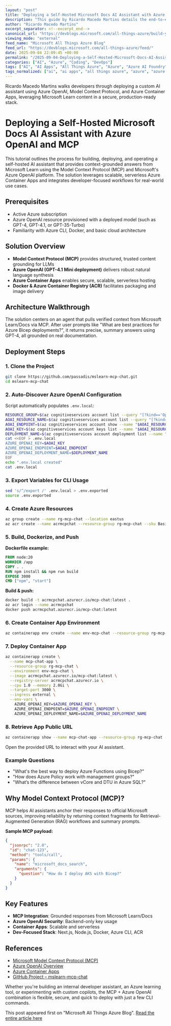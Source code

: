 ```yaml
---
layout: "post"
title: "Deploying a Self-Hosted Microsoft Docs AI Assistant with Azure OpenAI and MCP"
description: "This guide by Ricardo Macedo Martins details the end-to-end process for deploying a self-hosted AI assistant built on Microsoft technologies. You'll learn to combine Azure OpenAI, Azure Container Apps, and the Model Context Protocol (MCP) to create a secure developer tool that provides grounded answers from Microsoft Learn documents, using scalable cloud infrastructure and DevOps-friendly workflows."
author: "Ricardo Macedo Martins"
excerpt_separator: <!--excerpt_end-->
canonical_url: "https://devblogs.microsoft.com/all-things-azure/build-your-own-microsoft-docs-ai-assistant-with-azure-container-apps-and-azure-openai/"
viewing_mode: "external"
feed_name: "Microsoft All Things Azure Blog"
feed_url: "https://devblogs.microsoft.com/all-things-azure/feed/"
date: 2025-09-04 22:09:45 +00:00
permalink: "/2025-09-04-Deploying-a-Self-Hosted-Microsoft-Docs-AI-Assistant-with-Azure-OpenAI-and-MCP.html"
categories: ["AI", "Azure", "Coding", "DevOps"]
tags: ["AI", "AI Apps", "All Things Azure", "Azure", "Azure AI Foundry", "Azure CLI", "Azure Container Apps", "Azure Container Registry", "Azure OpenAI Service", "Cloud Architecture", "Coding", "Developer Tools", "DevOps", "Docker", "GPT 35 Turbo", "GPT 4", "GPT 4.1", "MCP", "Microsoft Learn", "Mslearn Mcp Chat", "News", "Next.js", "Node.js", "RAG Pipeline", "Secure Deployment", "Serverless Hosting"]
tags_normalized: ["ai", "ai apps", "all things azure", "azure", "azure ai foundry", "azure cli", "azure container apps", "azure container registry", "azure openai service", "cloud architecture", "coding", "developer tools", "devops", "docker", "gpt 35 turbo", "gpt 4", "gpt 4dot1", "mcp", "microsoft learn", "mslearn mcp chat", "news", "nextdotjs", "nodedotjs", "rag pipeline", "secure deployment", "serverless hosting"]
---
```


Ricardo Macedo Martins walks developers through deploying a custom AI assistant using Azure OpenAI, Model Context Protocol, and Azure Container Apps, leveraging Microsoft Learn content in a secure, production-ready stack.<!--excerpt_end-->

# Deploying a Self-Hosted Microsoft Docs AI Assistant with Azure OpenAI and MCP

This tutorial outlines the process for building, deploying, and operating a self-hosted AI assistant that provides context-grounded answers from Microsoft Learn using the Model Context Protocol (MCP) and Microsoft's Azure OpenAI platform. The solution leverages scalable, serverless Azure Container Apps and integrates developer-focused workflows for real-world use cases.

## Prerequisites

- Active Azure subscription
- Azure OpenAI resource provisioned with a deployed model (such as GPT-4, GPT-4.1, or GPT-35-Turbo)
- Familiarity with Azure CLI, Docker, and basic cloud architecture

## Solution Overview

- **Model Context Protocol (MCP)** provides structured, trusted content grounding for LLMs
- **Azure OpenAI (GPT-4.1 Mini deployment)** delivers robust natural language synthesis
- **Azure Container Apps** enables secure, scalable, serverless hosting
- **Docker & Azure Container Registry (ACR)** facilitates packaging and image delivery

## Architecture Walkthrough

The solution centers on an agent that pulls verified context from Microsoft Learn/Docs via MCP. After user prompts like "What are best practices for Azure Bicep deployments?", it returns precise, summary answers using GPT-4, all grounded on real documentation.

## Deployment Steps

### 1. Clone the Project

```bash
git clone https://github.com/passadis/mslearn-mcp-chat.git
cd mslearn-mcp-chat
```

### 2. Auto-Discover Azure OpenAI Configuration

Script automatically populates `.env.local`:

```bash
RESOURCE_GROUP=$(az cognitiveservices account list --query "[?kind=='OpenAI'].resourceGroup" -o tsv | head -n1)
AOAI_RESOURCE_NAME=$(az cognitiveservices account list --query "[?kind=='OpenAI'].name" -o tsv | head -n1)
AOAI_ENDPOINT=$(az cognitiveservices account show --name "$AOAI_RESOURCE_NAME" --resource-group "$RESOURCE_GROUP" --query "properties.endpoint" -o tsv)
AOAI_KEY=$(az cognitiveservices account keys list --name "$AOAI_RESOURCE_NAME" --resource-group "$RESOURCE_GROUP" --query "key1" -o tsv)
DEPLOYMENT_NAME=$(az cognitiveservices account deployment list --name "$AOAI_RESOURCE_NAME" --resource-group "$RESOURCE_GROUP" --query "[?contains(properties.model.name, 'gpt-4')].name" -o tsv | head -n1)
cat <<EOF > .env.local
AZURE_OPENAI_KEY=$AOAI_KEY
AZURE_OPENAI_ENDPOINT=$AOAI_ENDPOINT
AZURE_OPENAI_DEPLOYMENT_NAME=$DEPLOYMENT_NAME
EOF
echo ".env.local created"
cat .env.local
```

### 3. Export Variables for CLI Usage

```bash
sed 's/^/export /' .env.local > .env.exported
source .env.exported
```

### 4. Create Azure Resources

```bash
az group create --name rg-mcp-chat --location eastus
az acr create --name acrmcpchat --resource-group rg-mcp-chat --sku Basic --admin-enabled true
```

### 5. Build, Dockerize, and Push

**Dockerfile example:**

```dockerfile
FROM node:20
WORKDIR /app
COPY . .
RUN npm install && npm run build
EXPOSE 3000
CMD ["npm", "start"]
```

**Build & push:**

```bash
docker build -t acrmcpchat.azurecr.io/mcp-chat:latest .
az acr login --name acrmcpchat
docker push acrmcpchat.azurecr.io/mcp-chat:latest
```

### 6. Create Container App Environment

```bash
az containerapp env create --name env-mcp-chat --resource-group rg-mcp-chat --location eastus
```

### 7. Deploy Container App

```bash
az containerapp create \
  --name mcp-chat-app \
  --resource-group rg-mcp-chat \
  --environment env-mcp-chat \
  --image acrmcpchat.azurecr.io/mcp-chat:latest \
  --registry-server acrmcpchat.azurecr.io \
  --cpu 1.0 --memory 2.0Gi \
  --target-port 3000 \
  --ingress external \
  --env-vars \
    AZURE_OPENAI_KEY=$AZURE_OPENAI_KEY \
    AZURE_OPENAI_ENDPOINT=$AZURE_OPENAI_ENDPOINT \
    AZURE_OPENAI_DEPLOYMENT_NAME=$AZURE_OPENAI_DEPLOYMENT_NAME
```

### 8. Retrieve App Public URL

```bash
az containerapp show --name mcp-chat-app --resource-group rg-mcp-chat --query properties.configuration.ingress.fqdn --output tsv
```

Open the provided URL to interact with your AI assistant.

### Example Questions

- "What's the best way to deploy Azure Functions using Bicep?"
- "How does Azure Policy work with management groups?"
- "What’s the difference between vCore and DTU in Azure SQL?"

## Why Model Context Protocol (MCP)?

MCP helps AI assistants anchor their responses to official Microsoft sources, improving reliability by returning context fragments for Retrieval-Augmented Generation (RAG) workflows and summary prompts.

**Sample MCP payload:**

```json
{
  "jsonrpc": "2.0",
  "id": "chat-123",
  "method": "tools/call",
  "params": {
    "name": "microsoft_docs_search",
    "arguments": {
      "question": "How do I deploy AKS with Bicep?"
    }
  }
}
```

## Key Features

- **MCP Integration**: Grounded responses from Microsoft Learn/Docs
- **Azure OpenAI Security**: Backend-only key usage
- **Container Apps**: Scalable and serverless
- **Dev-Focused Stack**: Next.js, Node.js, Docker, Azure CLI, ACR

## References

- [Microsoft Model Context Protocol (MCP)](https://learn.microsoft.com/api/mcp)
- [Azure OpenAI Overview](https://learn.microsoft.com/en-us/azure/ai-foundry/what-is-azure-ai-foundry)
- [Azure Container Apps](https://learn.microsoft.com/en-us/azure/container-apps/overview)
- [GitHub Project – mslearn-mcp-chat](https://github.com/passadis/mslearn-mcp-chat)

Whether you're building an internal developer assistant, an Azure learning tool, or experimenting with custom copilots, the MCP + Azure OpenAI combination is flexible, secure, and quick to deploy with just a few CLI commands.

This post appeared first on "Microsoft All Things Azure Blog". [Read the entire article here](https://devblogs.microsoft.com/all-things-azure/build-your-own-microsoft-docs-ai-assistant-with-azure-container-apps-and-azure-openai/)
